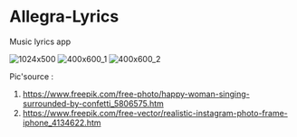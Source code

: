 # Allegra-Lyrics
Music lyrics app 

![1024x500](https://user-images.githubusercontent.com/58473595/72664724-ac7f7a00-3a33-11ea-83a4-c7729d7284b4.png)
![400x600_1](https://user-images.githubusercontent.com/58473595/72664698-717d4680-3a33-11ea-8859-32adeee64a49.png)
![400x600_2](https://user-images.githubusercontent.com/58473595/72664716-940f5f80-3a33-11ea-9fa2-582703206f91.png)

Pic'source :
  1. https://www.freepik.com/free-photo/happy-woman-singing-surrounded-by-confetti_5806575.htm
  2. https://www.freepik.com/free-vector/realistic-instagram-photo-frame-iphone_4134622.htm

